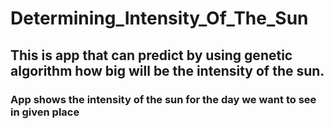 # Determining_Intensity_Of_The_Sun
## This is app that can predict by using genetic algorithm how big will be the intensity of the sun.
### App shows the intensity of the sun for the day we want to see in given place
